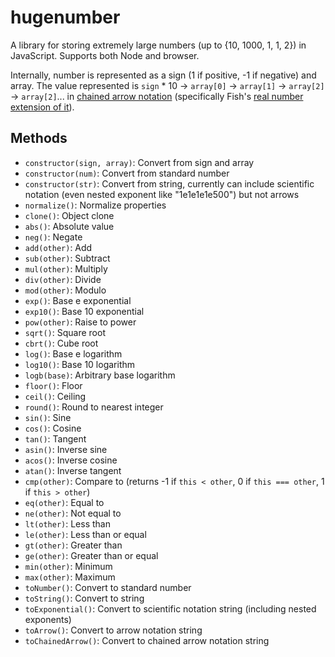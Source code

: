 # hugenumber
A library for storing extremely large numbers (up to {10, 1000, 1, 1, 2}) in JavaScript. Supports both Node and browser.

Internally, number is represented as a sign (1 if positive, -1 if negative) and array. The value represented is `sign` * 10 → `array[0]` → `array[1]` → `array[2]` → `array[2]`... in [chained arrow notation](https://googology.fandom.com/wiki/Chained_arrow_notation)
(specifically Fish's [real number extension of it](https://googology.fandom.com/ja/wiki/%E3%83%A6%E3%83%BC%E3%82%B6%E3%83%BC%E3%83%96%E3%83%AD%E3%82%B0:Kyodaisuu/%E3%83%81%E3%82%A7%E3%83%BC%E3%83%B3%E8%A1%A8%E8%A8%98%E3%81%AE%E9%80%A3%E7%B6%9A%E9%96%A2%E6%95%B0%E5%8C%96)). 

## Methods
* `constructor(sign, array)`: Convert from sign and array
* `constructor(num)`: Convert from standard number
* `constructor(str)`: Convert from string, currently can include scientific notation (even nested exponent like "1e1e1e1e500") but not arrows
* `normalize()`: Normalize properties
* `clone()`: Object clone
* `abs()`: Absolute value
* `neg()`: Negate
* `add(other)`: Add
* `sub(other)`: Subtract
* `mul(other)`: Multiply
* `div(other)`: Divide
* `mod(other)`: Modulo
* `exp()`: Base e exponential
* `exp10()`: Base 10 exponential
* `pow(other)`: Raise to power
* `sqrt()`: Square root
* `cbrt()`: Cube root
* `log()`: Base e logarithm
* `log10()`: Base 10 logarithm
* `logb(base)`: Arbitrary base logarithm
* `floor()`: Floor
* `ceil()`: Ceiling
* `round()`: Round to nearest integer
* `sin()`: Sine
* `cos()`: Cosine
* `tan()`: Tangent
* `asin()`: Inverse sine
* `acos()`: Inverse cosine
* `atan()`: Inverse tangent
* `cmp(other)`: Compare to (returns -1 if `this < other`, 0 if `this === other`, 1 if `this > other`)
* `eq(other)`: Equal to
* `ne(other)`: Not equal to
* `lt(other)`: Less than
* `le(other)`: Less than or equal
* `gt(other)`: Greater than
* `ge(other)`: Greater than or equal
* `min(other)`: Minimum
* `max(other)`: Maximum
* `toNumber()`: Convert to standard number
* `toString()`: Convert to string
* `toExponential()`: Convert to scientific notation string (including nested exponents)
* `toArrow()`: Convert to arrow notation string
* `toChainedArrow()`: Convert to chained arrow notation string